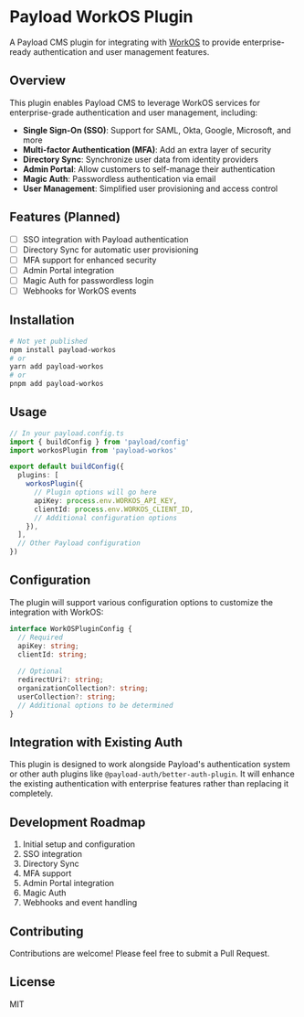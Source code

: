 # Payload WorkOS Plugin

A Payload CMS plugin for integrating with [WorkOS](https://workos.com/) to provide enterprise-ready authentication and user management features.

## Overview

This plugin enables Payload CMS to leverage WorkOS services for enterprise-grade authentication and user management, including:

- **Single Sign-On (SSO)**: Support for SAML, Okta, Google, Microsoft, and more
- **Multi-factor Authentication (MFA)**: Add an extra layer of security
- **Directory Sync**: Synchronize user data from identity providers
- **Admin Portal**: Allow customers to self-manage their authentication
- **Magic Auth**: Passwordless authentication via email
- **User Management**: Simplified user provisioning and access control

## Features (Planned)

- [ ] SSO integration with Payload authentication
- [ ] Directory Sync for automatic user provisioning
- [ ] MFA support for enhanced security
- [ ] Admin Portal integration
- [ ] Magic Auth for passwordless login
- [ ] Webhooks for WorkOS events

## Installation

```bash
# Not yet published
npm install payload-workos
# or
yarn add payload-workos
# or
pnpm add payload-workos
```

## Usage

```typescript
// In your payload.config.ts
import { buildConfig } from 'payload/config'
import workosPlugin from 'payload-workos'

export default buildConfig({
  plugins: [
    workosPlugin({
      // Plugin options will go here
      apiKey: process.env.WORKOS_API_KEY,
      clientId: process.env.WORKOS_CLIENT_ID,
      // Additional configuration options
    }),
  ],
  // Other Payload configuration
})
```

## Configuration

The plugin will support various configuration options to customize the integration with WorkOS:

```typescript
interface WorkOSPluginConfig {
  // Required
  apiKey: string;
  clientId: string;
  
  // Optional
  redirectUri?: string;
  organizationCollection?: string;
  userCollection?: string;
  // Additional options to be determined
}
```

## Integration with Existing Auth

This plugin is designed to work alongside Payload's authentication system or other auth plugins like `@payload-auth/better-auth-plugin`. It will enhance the existing authentication with enterprise features rather than replacing it completely.

## Development Roadmap

1. Initial setup and configuration
2. SSO integration
3. Directory Sync
4. MFA support
5. Admin Portal integration
6. Magic Auth
7. Webhooks and event handling

## Contributing

Contributions are welcome! Please feel free to submit a Pull Request.

## License

MIT
